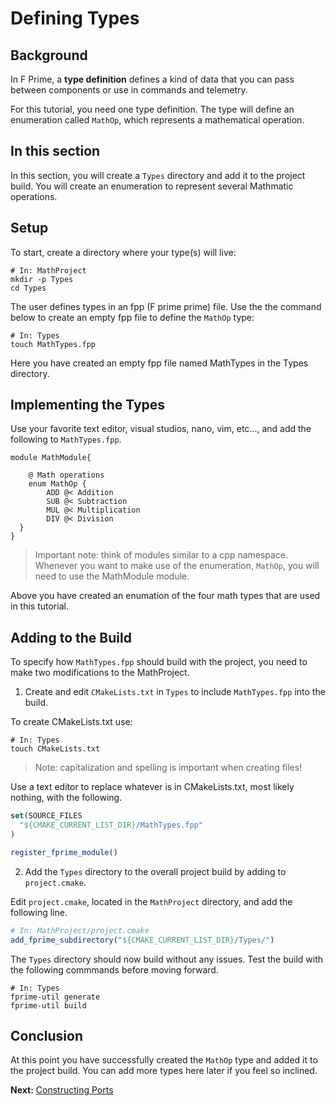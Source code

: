 # Defining Types 

## Background 

In F Prime, a **type definition** defines a kind of data that you can pass between components or use in commands and telemetry.

For this tutorial, you need one type definition. The type will define an enumeration called `MathOp`, which represents a mathematical operation.

## In this section 

In this section, you will create a `Types` directory and add 
it to the project build. You will create an enumeration 
to represent several Mathmatic operations.

## Setup 

To start, create a directory where your type(s) will live:

```shell
# In: MathProject 
mkdir -p Types 
cd Types
``` 

The user defines types in an fpp (F prime prime) file. Use the the command below to create an empty fpp file to define the `MathOp` type:

```shell 
# In: Types
touch MathTypes.fpp
```
Here you have created an empty fpp file named MathTypes in the Types directory.

## Implementing the Types 

Use your favorite text editor, visual studios, nano, vim, etc..., and add the following to `MathTypes.fpp`.

```
module MathModule{ 

    @ Math operations
    enum MathOp {
        ADD @< Addition
        SUB @< Subtraction
        MUL @< Multiplication
        DIV @< Division
  }
}
```
> Important note: think of modules similar to a cpp namespace. Whenever you want to make use of the enumeration, `MathOp`, you will need to use the MathModule module. 

Above you have created an enumation of the four math types that are used in this tutorial.

 
## Adding to the Build 

To specify how `MathTypes.fpp` should build with the project, you need to make two modifications to the MathProject. 

1. Create and edit `CMakeLists.txt` in `Types` to include `MathTypes.fpp` into the build.

To create CMakeLists.txt use:

```shell 
# In: Types
touch CMakeLists.txt 
```

> Note: capitalization and spelling is important when creating files!

Use a text editor to replace whatever is in CMakeLists.txt, most likely nothing, with the following.

```cmake 
set(SOURCE_FILES
  "${CMAKE_CURRENT_LIST_DIR}/MathTypes.fpp"
)

register_fprime_module()
```

2. Add the `Types` directory to the overall project build by adding to `project.cmake`.  

Edit `project.cmake`, located in the `MathProject` directory, and  add the following line. 

```cmake 
# In: MathProject/project.cmake
add_fprime_subdirectory("${CMAKE_CURRENT_LIST_DIR}/Types/")
```

The `Types` directory should now build without any issues. Test the build with the following commmands before moving forward.

```shell 
# In: Types 
fprime-util generate
fprime-util build 
```

## Conclusion 
At this point you have successfully created the `MathOp` type 
and added it to the project build. You can add more types here 
later if you feel so inclined. 

**Next:** [Constructing Ports](./constructing-ports.md)
